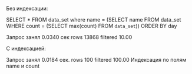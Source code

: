 Без индексации:

SELECT * FROM data_set where name =
	(SELECT name FROM data_set WHERE count =
		(SELECT max(count) FROM `data_set`))
ORDER BY day

Запрос занял 0.0340 сек
rows 13868
filtered 10.00

С индексацией:

Запрос занял 0.0184 сек.
rows 100
filtered 100.00
Индексация по полям name и count